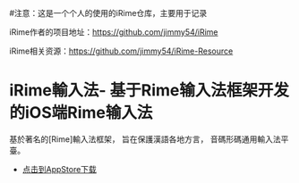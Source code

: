 #注意：这是一个个人的使用的iRime仓库，主要用于记录

iRime作者的项目地址：https://github.com/jimmy54/iRime

iRime相关资源：https://github.com/jimmy54/iRime-Resource

# iRime輸入法-   基于Rime输入法框架开发的iOS端Rime输入法
基於著名的[Rime]輸入法框架，
旨在保護漢語各地方言，
音碼形碼通用輸入法平臺。

- [点击到AppStore下载](https://itunes.apple.com/cn/app/irime输入法/id1142623977?mt=8)
